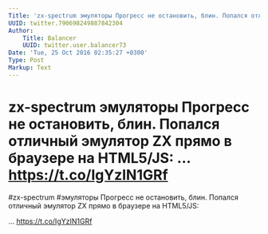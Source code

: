 ```yaml
---
Title: 'zx-spectrum эмуляторы Прогресс не остановить, блин. Попался отличный эмулятор ZX прямо в браузере на HTML5/JS:  … https://t.co/IgYzIN1GRf'
UUID: twitter.790698249887842304
Author:
    Title: Balancer
    UUID: twitter.user.balancer73
Date: 'Tue, 25 Oct 2016 02:35:27 +0300'
Type: Post
Markup: Text
---
```


# zx-spectrum эмуляторы Прогресс не остановить, блин. Попался отличный эмулятор ZX прямо в браузере на HTML5/JS:  … https://t.co/IgYzIN1GRf

#zx-spectrum #эмуляторы Прогресс не остановить, блин.
Попался отличный эмулятор ZX прямо в браузере на HTML5/JS:

… https://t.co/IgYzIN1GRf